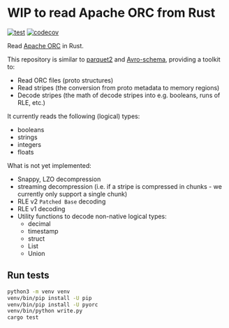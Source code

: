 # WIP to read Apache ORC from Rust

[![test](https://github.com/jorgecarleitao/orc-rs/actions/workflows/test.yml/badge.svg)](https://github.com/jorgecarleitao/orc-rs/actions/workflows/test.yml)
[![codecov](https://codecov.io/gh/jorgecarleitao/orc-rs/branch/main/graph/badge.svg?token=AgyTF60R3D)](https://codecov.io/gh/jorgecarleitao/orc-rs)

Read [Apache ORC](https://orc.apache.org/) in Rust.

This repository is similar to [parquet2](https://github.com/jorgecarleitao/parquet2) and [Avro-schema](https://github.com/DataEngineeringLabs/avro-schema), providing a toolkit to:

* Read ORC files (proto structures)
* Read stripes (the conversion from proto metadata to memory regions)
* Decode stripes (the math of decode stripes into e.g. booleans, runs of RLE, etc.)

It currently reads the following (logical) types:

* booleans
* strings
* integers
* floats

What is not yet implemented:

* Snappy, LZO decompression
* streaming decompression (i.e. if a stripe is compressed in chunks - we currently only
  support a single chunk)
* RLE v2 `Patched Base` decoding
* RLE v1 decoding
* Utility functions to decode non-native logical types:
    * decimal
    * timestamp
    * struct
    * List
    * Union

## Run tests

```bash
python3 -m venv venv
venv/bin/pip install -U pip
venv/bin/pip install -U pyorc
venv/bin/python write.py
cargo test
```
